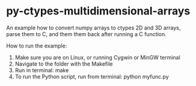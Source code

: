 # py-ctypes-multidimensional-arrays
An example how to convert numpy arrays to ctypes 2D and 3D arrays, parse them to C, and them them back after running a C function.

How to run the example:

1. Make sure you are on Linux, or running Cygwin or MinGW terminal
2. Navigate to the folder with the Makefile
3. Run in terminal: make
3. To run the Python script, run from terminal: python myfunc.py
